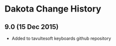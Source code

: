 Dakota Change History
============================

9.0 (15 Dec 2015)
-----------------

* Added to tavultesoft keyboards github repository
